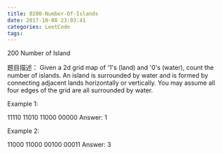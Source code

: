 ```yaml
---
title: 0200-Number-Of-Islands
date: 2017-10-08 23:03:41
categories: LeetCode
tags:
---
```

200 Number of Island

题目描述：
Given a 2d grid map of '1's (land) and '0's (water), count the number of islands. An island is surrounded by water and is formed by connecting adjacent lands horizontally or vertically. You may assume all four edges of the grid are all surrounded by water.

Example 1:

11110
11010
11000
00000
Answer: 1

Example 2:

11000
11000
00100
00011
Answer: 3



